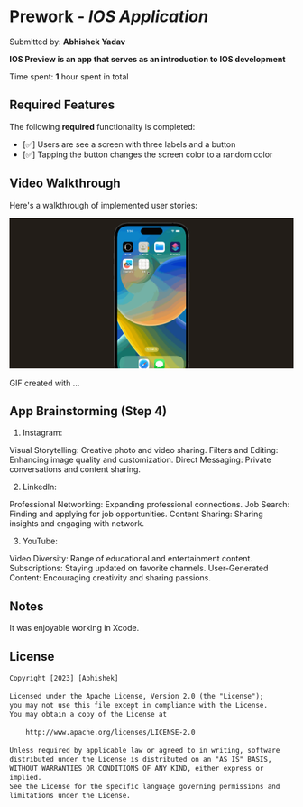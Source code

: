 # Prework - *IOS Application*

Submitted by: **Abhishek Yadav**

**IOS Preview is an app that serves as an introduction to IOS development**

Time spent: **1** hour spent in total

## Required Features

The following **required** functionality is completed:

- [✅] Users are see a screen with three labels and a button
- [✅] Tapping the button changes the screen color to a random color
 
## Video Walkthrough

Here's a walkthrough of implemented user stories:

<img src='./IOS 101.gif' title='Video Walkthrough' width='' alt='Video Walkthrough' />

<!-- Replace this with whatever GIF tool you used! -->
GIF created with ...  
<!-- Recommended tools:
[Kap](https://getkap.co/) for macOS
[ScreenToGif](https://www.screentogif.com/) for Windows
[peek](https://github.com/phw/peek) for Linux. -->

## App Brainstorming (Step 4)
1. Instagram:

Visual Storytelling: Creative photo and video sharing.
Filters and Editing: Enhancing image quality and customization.
Direct Messaging: Private conversations and content sharing.

2. LinkedIn:

Professional Networking: Expanding professional connections.
Job Search: Finding and applying for job opportunities.
Content Sharing: Sharing insights and engaging with network.

3. YouTube:

Video Diversity: Range of educational and entertainment content.
Subscriptions: Staying updated on favorite channels.
User-Generated Content: Encouraging creativity and sharing passions.


## Notes
It was enjoyable working in Xcode.

## License

    Copyright [2023] [Abhishek]

    Licensed under the Apache License, Version 2.0 (the "License");
    you may not use this file except in compliance with the License.
    You may obtain a copy of the License at

        http://www.apache.org/licenses/LICENSE-2.0

    Unless required by applicable law or agreed to in writing, software
    distributed under the License is distributed on an "AS IS" BASIS,
    WITHOUT WARRANTIES OR CONDITIONS OF ANY KIND, either express or implied.
    See the License for the specific language governing permissions and
    limitations under the License.

